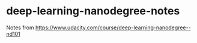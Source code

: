 # deep-learning-nanodegree-notes
Notes from https://www.udacity.com/course/deep-learning-nanodegree--nd101

